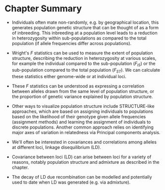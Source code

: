 # Chapter Summary

- Individuals often mate non-randomly, e.g. by geographical location, this generates population genetic structure that can be thought of as a form of inbreeding. This inbreeding at a population level leads to a reduction in heterozygosity within sub-populations as compared to the total population (if allele frequencies differ across populations).

- Wright's $F$ statistics can be used to measure the extent of population structure, describing the reduction in heterozygosity at various scales, for example the individual compared to the sub-population ($F_{IS}$) or the sub-population compared to the total population ($F_{ST}$). We can calculate these statistics either genome-wide or at individual loci.

- These $F$ statistics can be understood as expressing a correlation between alleles drawn from the same level of population structure, or the proportion of genetic variance explained by population structure.

- Other ways to visualize population structure include STRUCTURE-like approaches, which are based on assigning individuals to populations based on the likelihood of their genotype given allele frequencies (assignment methods) and learning the assignment of individuals to discrete populations. Another common approach relies on identifying major axes of variation in relatedness via Principal components analysis.

- We'll often be interested in covariances and correlations among alleles at different loci, linkage disequilibrium (LD).

- Covariance between loci (LD) can arise between loci for a variety of reasons, notably population structure and admixture as described in the chapter.

- The decay of LD due recombination can be modelled and potentially used to date when LD was generated (e.g. via admixture).